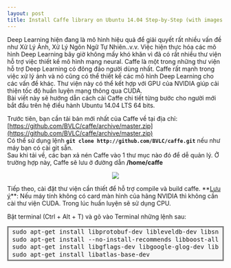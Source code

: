```yaml
---
layout: post
title: Install Caffe library on Ubuntu 14.04 Step-by-Step (with images instruction)
---
```


Deep Learning hiện đang là mô hình hiệu quả để giải quyết rất nhiều vấn đề như Xử Lý Ảnh, Xử Lý Ngôn Ngữ Tự Nhiên..v.v. Việc hiện thực hóa các mô hình Deep Learning bây giờ không mấy khó khăn vì đã có rất nhiều thư viện hỗ trợ việc thiết kế mô hình mạng neural. Caffe là một trong những thư viện hỗ trợ Deep Learning có đông đảo người dùng nhất. Caffe rất mạnh trong việc xử lý ảnh và nó cũng có thể thiết kế các mô hình Deep Learning cho các vấn đề khác. Thư viện này có thể kết hợp với GPU của NVIDIA giúp cải thiện tốc độ huấn luyện mạng thông qua CUDA.  
Bài viết này sẽ hướng dẫn cách cài Caffe chi tiết từng bước cho người mới bắt đầu trên hệ điều hành Ubuntu 14.04 LTS 64 bits.

Trước tiên, bạn cần tải bản mới nhất của Caffe về tại địa chỉ:
[https://github.com/BVLC/caffe/archive/master.zip](https://github.com/BVLC/caffe/archive/master.zip)  
Có thể sử dụng lệnh **`git clone http://github.com/BVLC/caffe.git`** nếu như máy bạn có cài git sẵn.  
Sau khi tải về, các bạn xả nén Caffe vào 1 thư mục nào đó để dễ quản lý. Ở trường hợp này, Caffe sẽ lưu ở đường dẫn **/home/caffe**

<p align="center">
<img src="https://1.bp.blogspot.com/-Yjdc5MiYN0A/Vzf4IggmS0I/AAAAAAAACJg/3A_s4pxJCBkwK5jIw4hV2ND4tiI2kxcPACLcB/s400/1.png">
</p>
Tiếp theo, cài đặt thư viện cần thiết để hỗ trợ compile và build caffe.  
**<u>Lưu ý</u>**: Nếu máy tính không có card màn hình của hãng NVIDIA thì không cần cài thư viện CUDA. Trong lúc huấn luyện sẽ sử dụng CPU.

Bật terminal (Ctrl + Alt + T) và gõ vào Terminal những lệnh sau:

<div style="background: #f8f8f8; border-width: 0.1em 0.1em 0.1em 0.8em; border: solid gray; overflow: auto; padding: 0.2em 0.6em; width: auto;">
<pre style="line-height: 125%; margin: 0;">
sudo apt-get install libprotobuf-dev libleveldb-dev libsnappy-dev libopencv-dev libhdf5-serial-dev protobuf-compiler
sudo apt-get install --no-install-recommends libboost-all-dev
sudo apt-get install libgflags-dev libgoogle-glog-dev liblmdb-dev
sudo apt-get install libatlas-base-dev
</div>
